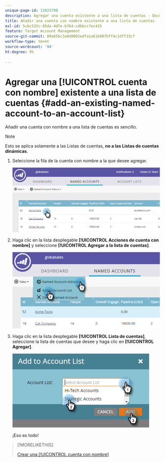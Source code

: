 ```yaml
---
unique-page-id: 12615798
description: Agregar una cuenta existente a una lista de cuentas - Documentos de Marketo - Documentación del producto
title: Añadir una cuenta con nombre existente a una lista de cuentas
exl-id: 5c6c535c-05da-4d7e-b764-cdbbcc7ec415
feature: Target Account Management
source-git-commit: 09a656c3a0d0002edfa1a61b987bff4c1dff33cf
workflow-type: tm+mt
source-wordcount: '94'
ht-degree: 9%

---
```


# Agregar una [!UICONTROL cuenta con nombre] existente a una lista de cuentas {#add-an-existing-named-account-to-an-account-list}

Añadir una cuenta con nombre a una lista de cuentas es sencillo.

>[!NOTE]
>
>Esto se aplica solamente a las Listas de cuentas, **no a las Listas de cuentas dinámicas**.

1. Seleccione la fila de la cuenta con nombre a la que desee agregar.

   ![](assets/four-1.png)

1. Haga clic en la lista desplegable **[!UICONTROL Acciones de cuenta con nombre]** y seleccione **[!UICONTROL Agregar a la lista de cuentas]**.

   ![](assets/five-1.png)

1. Haga clic en la lista desplegable **[!UICONTROL Lista de cuentas]**, seleccione la lista de cuentas que desee y haga clic en **[!UICONTROL Agregar]**.

   ![](assets/six-1.png)

   ¡Eso es todo!

>[!MORELIKETHIS]
>
>[Crear una [!UICONTROL cuenta con nombre]](/help/marketo/product-docs/target-account-management/target/named-accounts/create-a-named-account.md)
